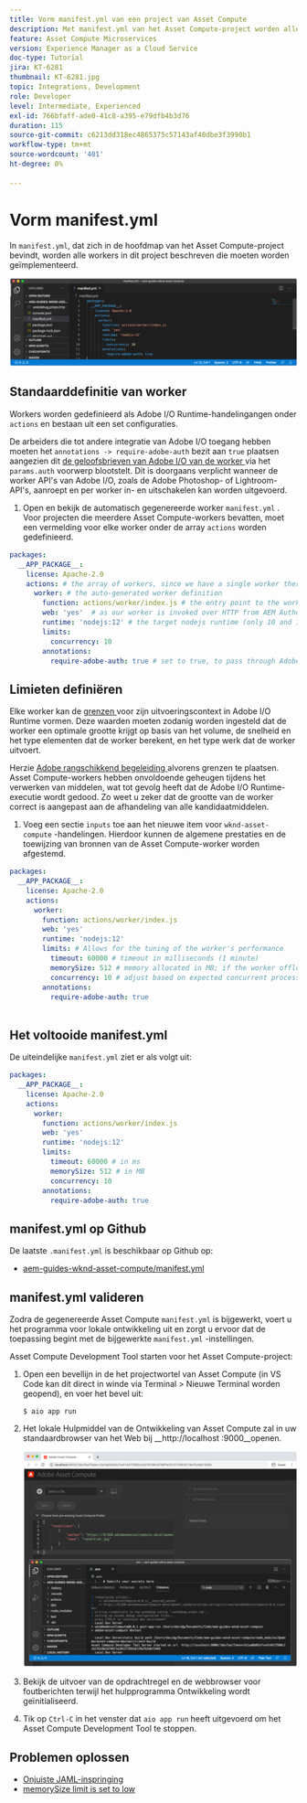 ```yaml
---
title: Vorm manifest.yml van een project van Asset Compute
description: Met manifest.yml van het Asset Compute-project worden alle workers in dit project beschreven die moeten worden geïmplementeerd.
feature: Asset Compute Microservices
version: Experience Manager as a Cloud Service
doc-type: Tutorial
jira: KT-6281
thumbnail: KT-6281.jpg
topic: Integrations, Development
role: Developer
level: Intermediate, Experienced
exl-id: 766bfaff-ade0-41c8-a395-e79dfb4b3d76
duration: 115
source-git-commit: c6213dd318ec4865375c57143af40dbe3f3990b1
workflow-type: tm+mt
source-wordcount: '401'
ht-degree: 0%

---
```


# Vorm manifest.yml

In `manifest.yml`, dat zich in de hoofdmap van het Asset Compute-project bevindt, worden alle workers in dit project beschreven die moeten worden geïmplementeerd.

![ manifest.yml ](./assets/manifest/manifest.png)

## Standaarddefinitie van worker

Workers worden gedefinieerd als Adobe I/O Runtime-handelingangen onder `actions` en bestaan uit een set configuraties.

De arbeiders die tot andere integratie van Adobe I/O toegang hebben moeten het `annotations -> require-adobe-auth` bezit aan `true` plaatsen aangezien dit [ de geloofsbrieven van Adobe I/O van de worker ](https://experienceleague.adobe.com/docs/asset-compute/using/extend/develop-custom-application.html#access-adobe-apis) via het `params.auth` voorwerp blootstelt. Dit is doorgaans verplicht wanneer de worker API&#39;s van Adobe I/O, zoals de Adobe Photoshop- of Lightroom-API&#39;s, aanroept en per worker in- en uitschakelen kan worden uitgevoerd.

1. Open en bekijk de automatisch gegenereerde worker `manifest.yml` . Voor projecten die meerdere Asset Compute-workers bevatten, moet een vermelding voor elke worker onder de array `actions` worden gedefinieerd.

```yml
packages:
  __APP_PACKAGE__:
    license: Apache-2.0
    actions: # the array of workers, since we have a single worker there is only one entry beneath actions
      worker: # the auto-generated worker definition
        function: actions/worker/index.js # the entry point to the worker 
        web: 'yes'  # as our worker is invoked over HTTP from AEM Author service
        runtime: 'nodejs:12' # the target nodejs runtime (only 10 and 12 are supported)
        limits:
          concurrency: 10
        annotations:
          require-adobe-auth: true # set to true, to pass through Adobe I/O access token/client id via params.auth in the worker, typically required when the worker calls out to Adobe I/O APIs such as the Adobe Photoshop, or Lightroom.
```

## Limieten definiëren

Elke worker kan de [ grenzen ](https://www.adobe.io/apis/experienceplatform/runtime/docs.html#!adobedocs/adobeio-runtime/master/guides/system_settings.md) voor zijn uitvoeringscontext in Adobe I/O Runtime vormen. Deze waarden moeten zodanig worden ingesteld dat de worker een optimale grootte krijgt op basis van het volume, de snelheid en het type elementen dat de worker berekent, en het type werk dat de worker uitvoert.

Herzie [ Adobe rangschikkend begeleiding ](https://experienceleague.adobe.com/docs/asset-compute/using/extend/develop-custom-application.html#sizing-workers) alvorens grenzen te plaatsen. Asset Compute-workers hebben onvoldoende geheugen tijdens het verwerken van middelen, wat tot gevolg heeft dat de Adobe I/O Runtime-executie wordt gedood. Zo weet u zeker dat de grootte van de worker correct is aangepast aan de afhandeling van alle kandidaatmiddelen.

1. Voeg een sectie `inputs` toe aan het nieuwe item voor `wknd-asset-compute` -handelingen. Hierdoor kunnen de algemene prestaties en de toewijzing van bronnen van de Asset Compute-worker worden afgestemd.

```yml
packages:
  __APP_PACKAGE__:
    license: Apache-2.0
    actions: 
      worker:
        function: actions/worker/index.js 
        web: 'yes' 
        runtime: 'nodejs:12'
        limits: # Allows for the tuning of the worker's performance
          timeout: 60000 # timeout in milliseconds (1 minute)
          memorySize: 512 # memory allocated in MB; if the worker offloads heavy computational work to other Web services this number can be reduced
          concurrency: 10 # adjust based on expected concurrent processing and timeout 
        annotations:
          require-adobe-auth: true
           
```

## Het voltooide manifest.yml

De uiteindelijke `manifest.yml` ziet er als volgt uit:

```yml
packages:
  __APP_PACKAGE__:
    license: Apache-2.0
    actions: 
      worker:
        function: actions/worker/index.js 
        web: 'yes' 
        runtime: 'nodejs:12'
        limits:
          timeout: 60000 # in ms
          memorySize: 512 # in MB
          concurrency: 10 
        annotations:
          require-adobe-auth: true
```

## manifest.yml op Github

De laatste `.manifest.yml` is beschikbaar op Github op:

+ [ aem-guides-wknd-asset-compute/manifest.yml](https://github.com/adobe/aem-guides-wknd-asset-compute/blob/master/manifest.yml)


## manifest.yml valideren

Zodra de gegenereerde Asset Compute `manifest.yml` is bijgewerkt, voert u het programma voor lokale ontwikkeling uit en zorgt u ervoor dat de toepassing begint met de bijgewerkte `manifest.yml` -instellingen.

Asset Compute Development Tool starten voor het Asset Compute-project:

1. Open een bevellijn in de het projectwortel van Asset Compute (in VS Code kan dit direct in winde via Terminal > Nieuwe Terminal worden geopend), en voer het bevel uit:

   ```
   $ aio app run
   ```

1. Het lokale Hulpmiddel van de Ontwikkeling van Asset Compute zal in uw standaardbrowser van het Web bij __http://localhost :9000__openen.

   ![ de looppas van de audio app ](assets/environment-variables/aio-app-run.png)

1. Bekijk de uitvoer van de opdrachtregel en de webbrowser voor foutberichten terwijl het hulpprogramma Ontwikkeling wordt geïnitialiseerd.
1. Tik op `Ctrl-C` in het venster dat `aio app run` heeft uitgevoerd om het Asset Compute Development Tool te stoppen.

## Problemen oplossen

+ [Onjuiste JAML-inspringing](../troubleshooting.md#incorrect-yaml-indentation)
+ [memorySize limit is set to low](../troubleshooting.md#memorysize-limit-is-set-too-low)
